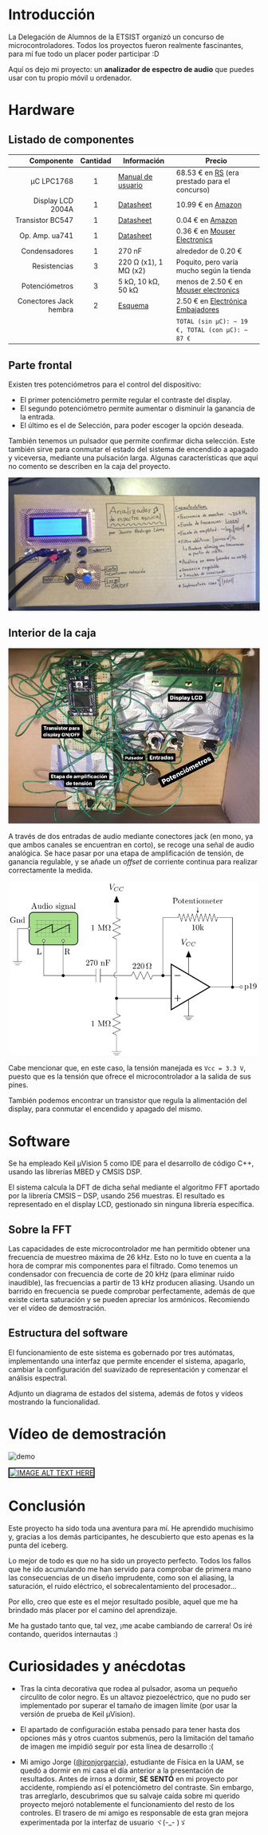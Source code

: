 # Introducción

La Delegación de Alumnos de la ETSIST organizó un concurso de microcontroladores. Todos los proyectos fueron realmente fascinantes, para mí fue todo un placer poder participar :D

Aquí os dejo mi proyecto: un **analizador de espectro de audio** que puedes usar con tu propio móvil u ordenador.

# Hardware

## Listado de componentes

|             Componente | Cantidad | Información                                                                                          | Precio                                                                                                                                                                                                                                                                                                                                                                                                                                                   |
| ---------------------: | :------: | ---------------------------------------------------------------------------------------------------- | -------------------------------------------------------------------------------------------------------------------------------------------------------------------------------------------------------------------------------------------------------------------------------------------------------------------------------------------------------------------------------------------------------------------------------------------------------- |
|             μC LPC1768 |    1     | [Manual de usuario](https://www.nxp.com/docs/en/user-guide/UM10360.pdf)                              | 68.53 € en [RS](<https://es.rs-online.com/web/p/kits-de-desarrollo-de-microcontroladores/7039238/?cm_mmc=ES-PLA-DS3A-_-google-_-PLA_ES_ES_Raspberry_Pi_%26_Arduino_y_M%C3%B3dulos_de_Desarrollo_Whoop-_-(ES:Whoop!)+Kits+de+Desarrollo+de+Microcontroladores+(2)-_-7039238&matchtype=&pla-339042025339&gclid=Cj0KCQjw4v2EBhCtARIsACan3nyGwa5u02b9Y0W_TOfWcrtByl7H_uylNY6VHLho1Rw2BUhF2Gse9r0aAqfQEALw_wcB&gclsrc=aw.ds>) (era prestado para el concurso) |
|      Display LCD 2004A |    1     | [Datasheet](https://www.beta-estore.com/download/rk/RK-10290_410.pdf)                                | 10.99 € en [Amazon](https://www.amazon.es/2004-M%C3%B3dulo-pantalla-2004A-Arduino/dp/B00SHU2R9M)                                                                                                                                                                                                                                                                                                                                                         |
|       Transistor BC547 |    1     | [Datasheet](https://www.mouser.es/datasheet/2/308/1/BC550_D-2310266.pdf)                             | 0.04 € en [Amazon](https://www.amazon.es/TOOGOO-100pzs-BC547-92-transistor/dp/B00UFJKBEG/ref=sr_1_9?dchild=1&keywords=bc547&qid=1621122991&sr=8-9)                                                                                                                                                                                                                                                                                                       |
|         Op. Amp. ua741 |    1     | [Datasheet](https://www.ti.com/lit/ds/symlink/ua741.pdf)                                             | 0.36 € en [Mouser Electronics](https://www.mouser.es/ProductDetail/Texas-Instruments/UA741CPSR?qs=0O%2FZFlpUpJWvjNym25kwRg%3D%3D)                                                                                                                                                                                                                                                                                                                        |
|          Condensadores |    1     | 270 nF                                                                                               | alrededor de 0.20 €                                                                                                                                                                                                                                                                                                                                                                                                                                      |
|           Resistencias |    3     | 220 Ω (x1), 1 MΩ (x2)                                                                                | Poquito, pero varía mucho según la tienda                                                                                                                                                                                                                                                                                                                                                                                                                |
|         Potenciómetros |    3     | 5 kΩ, 10 kΩ, 50 kΩ                                                                                   | menos de 2.50 € en [Mouser electronics](https://www.mouser.es/ProductDetail/BI-Technologies-TT-Electronics/P160KN2-4QC20B10K?qs=%252BUYXD5bnyXp0dKMvuiQ1XQ%3D%3D&mgh=1&vip=1&gclid=Cj0KCQjw4v2EBhCtARIsACan3nye1P69UVHaKwZ8lj5um4bELRXDn4sVjYRROK_ulTCR6Nwah088bMQaAmjWEALw_wcB)                                                                                                                                                                         |
| Conectores Jack hembra |    2     | [Esquema](https://www.electronicaembajadores.com/datos/fotos/articulos/grandes/ct/ctc1/ctc1500a.jpg) | 2.50 € en [Electrónica Embajadores](https://www.electronicaembajadores.com/es/Productos/Detalle/CTC1500/conectores/conectores-jack/conector-jack-6-3-mm-base-hembra-panel-2-polos-abierta)                                                                                                                                                                                                                                                               |
|                        |          |                                                                                                      | `TOTAL (sin μC): ~ 19 €, TOTAL (con μC): ~ 87 €`                                                                                                                                                                                                                                                                                                                                                                                                         |

## Parte frontal

Existen tres potenciómetros para el control del dispositivo:

- El primer potenciómetro permite regular el contraste del display.
- El segundo potenciómetro permite aumentar o disminuir la ganancia de la entrada.
- El último es el de Selección, para poder escoger la opción deseada.

También tenemos un pulsador que permite confirmar dicha selección. Este también sirve para conmutar el estado del sistema de encendido a apagado y viceversa, mediante una pulsación larga. Algunas características que aquí no comento se describen en la caja del proyecto.

![Parte frontal](Figures\Frontal.JPG)

## Interior de la caja

![Interior de la caja](Figures\CircuitoZoomExplicado.jpeg)

A través de dos entradas de audio mediante conectores jack (en mono, ya que ambos canales se encuentran en corto), se recoge una señal de audio analógica. Se hace pasar por una etapa de amplificación de tensión, de ganancia regulable, y se añade un _offset_ de corriente continua para realizar correctamente la medida.

![Etapa de amplificación de tensión](Figures/EtapaTension.svg)

Cabe mencionar que, en este caso, la tensión manejada es `Vcc = 3.3 V`, puesto que es la tensión que ofrece el microcontrolador a la salida de sus pines.

También podemos encontrar un transistor que regula la alimentación del display, para conmutar el encendido y apagado del mismo.

# Software

Se ha empleado Keil μVision 5 como IDE para el desarrollo de código C++, usando las librerías MBED y CMSIS DSP.

El sistema calcula la DFT de dicha señal mediante el algoritmo FFT aportado por la librería CMSIS – DSP, usando 256 muestras. El resultado es representado en el display LCD, gestionado sin ninguna librería específica.

## Sobre la FFT

Las capacidades de este microcontrolador me han permitido obtener una frecuencia de muestreo máxima de 26 kHz. Esto no lo tuve en cuenta a la hora de comprar mis componentes para el filtrado. Como tenemos un condensador con frecuencia de corte de 20 kHz (para eliminar ruido inaudible), las frecuencias a partir de 13 kHz producen aliasing. Usando un barrido en frecuencia se puede comprobar perfectamente, además de que existe cierta saturación y se pueden apreciar los armónicos. Recomiendo ver el vídeo de demostración.

## Estructura del software

El funcionamiento de este sistema es gobernado por tres autómatas, implementando una interfaz que permite encender el sistema, apagarlo, cambiar la configuración del suavizado de representación y comenzar el análisis espectral.

Adjunto un diagrama de estados del sistema, además de fotos y vídeos mostrando la funcionalidad.

# Vídeo de demostración

![demo](https://youtu.be/l5mfLCQSGKE)

<a href="http://www.youtube.com/watch?feature=player_embedded&v=l5mfLCQSGKE" target="_blank"><img src="http://img.youtube.com/vi/l5mfLCQSGKE/0.jpg" alt="IMAGE ALT TEXT HERE" width="600" height="430" border="2" /></a>

# Conclusión

Este proyecto ha sido toda una aventura para mí. He aprendido muchísimo y, gracias a los demás participantes, he descubierto que esto apenas es la punta del iceberg.

Lo mejor de todo es que no ha sido un proyecto perfecto. Todos los fallos que he ido acumulando me han servido para comprobar de primera mano las consecuencias de un diseño imprudente, como son el aliasing, la saturación, el ruido eléctrico, el sobrecalentamiento del procesador...

Por ello, creo que este es el mejor resultado posible, aquel que me ha brindado más placer por el camino del aprendizaje.

Me ha gustado tanto que, tal vez, ¡me acabe cambiando de carrera! Os iré contando, queridos internautas :)

# Curiosidades y anécdotas

- Tras la cinta decorativa que rodea al pulsador, asoma un pequeño circulito de color negro. Es un altavoz piezoeléctrico, que no pudo ser implementado por superar el tamaño de imagen límite (por usar la versión de prueba de Keil μVision).

- El apartado de configuración estaba pensado para tener hasta dos opciones más y otros cuantos submenús, pero la limitación del tamaño de imagen me impidió seguir por esta línea de desarrollo :(

- Mi amigo Jorge ([@ironjorgarcia](https://github.com/ironjorgarcia)), estudiante de Física en la UAM, se quedó a dormir en mi casa el día anterior a la presentación de resultados. Antes de irnos a dormir, **SE SENTÓ** en mi proyecto por accidente, rompiendo así el potenciómetro del contraste. Sin embargo, tras arreglarlo, descubrimos que su salvaje caída sobre mi querido proyecto mejoró notablemente el funcionamiento del resto de los controles. El trasero de mi amigo es responsable de esta gran mejora experimentada por la interfaz de usuario ヾ(-\_- )ゞ
